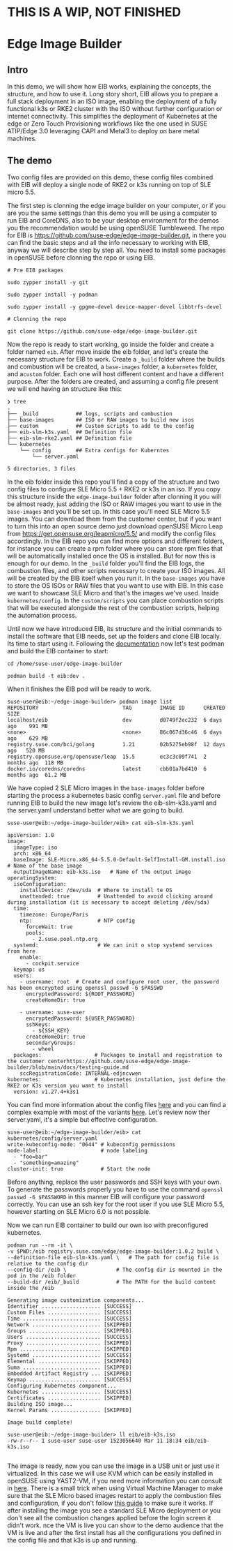 # THIS IS A WIP, NOT FINISHED

# Edge Image Builder

## Intro
In this demo, we will show how EIB works, explaining the concepts, the structure, and how to use it. Long story short, EIB allows you to prepare a full stack deployment in an ISO image, enabling the deployment of a fully functional k3s or RKE2 cluster with the ISO without further configuration or internet connectivity. This simplifies the deployment of Kubernetes at the edge or Zero Touch Provisioning workflows like the one used in SUSE ATIP/Edge 3.0 leveraging CAPI and Metal3 to deploy on bare metal machines.

## The demo
Two config files are provided on this demo, these config files combined with EIB will deploy a single node of RKE2 or k3s running on top of SLE micro 5.5.

The first step is clonning the edge image builder on your computer, or if you are you the same settings than this demo you will be using a computer to run EIB and CoreDNS, also to be your desktop environment for the demos you the recommendation would be using openSUSE Tumbleweed. The repo for EIB is https://github.com/suse-edge/edge-image-builder.git, in there you can find the basic steps and all the info necessary to working with EIB, anyway we will describe step by step all. You need to install some packages in openSUSE before clonning the repo or using EIB. 

```
# Pre EIB packages

sudo zypper install -y git

sudo zypper install -y podman

sudo zypper install -y gpgme-devel device-mapper-devel libbtrfs-devel

# Clonning the repo

git clone https://github.com/suse-edge/edge-image-builder.git

```

Now the repo is ready to start working, go inside the folder and create a folder named ```eib```. After move inside the eib folder, and let's create the necessary structure for EIB to work. Create a ```_build``` folder where the builds and combustion will be created, a ```base-images``` folder, a ```kubernetes``` folder, and a```custom``` folder. Each one will host different content and have a different purpose. After the folders are created, and assuming a config file present we will end having an structure like this:

```
❯ tree
.
├── _build            ## logs, scripts and combustion
├── base-images       ## ISO or RAW images to build new isos
├── custom            ## Custom scripts to add to the config
├── eib-slm-k3s.yaml  ## Definition file 
├── eib-slm-rke2.yaml ## Definition file 
└── kubernetes        
    └── config        ## Extra configs for Kuberntes
        └── server.yaml

5 directories, 3 files

```

In the eib folder inside this repo you'll find a copy of the structure and two config files to configure SLE Micro 5.5 + RKE2 or k3s in an iso. If you copy this structure inside the ```edge-image-builder``` folder after clonning it you will be almost ready, just adding the ISO or RAW images you want to use in the ```base-images``` and you'll be set up. In this case you'll need SLE Micro 5.5 images. You can download them from the customer center, but if you want to turn this into an open source demo just download openSUSE Micro Leap from https://get.opensuse.org/leapmicro/5.5/ and modify the config files accordingly.
In the EIB repo you can find more options and different folders, for instance you can create a rpm folder where you can store rpm files that will be automatically installed once the OS is installed. But for now this is enough for our demo.
In the ```_build``` folder you'll find the EIB logs, the combustion files, and other scripts necessary to create your ISO images. All will be created by the EIB itself when you run it. In the ```base-images``` you have to store the OS ISOs or RAW files that you want to use with EIB. In this case we want to showcase SLE Micro and that's the images we've used. Inside ```kubernetes/config```. In the ```custom/scripts``` you can place combustion scripts that will be executed alongside the rest of the combustion scripts, helping the automation process.

Until now we have introduced EIB, its structure and the initial commands to install the software that EIB needs, set up the folders and clone EIB locally. Its time to start using it.
Following the [documentation](https://github.com/suse-edge/edge-image-builder?tab=readme-ov-file) now let's test podman and build the EIB container to start:
```
cd /home/suse-user/edge-image-builder

podman build -t eib:dev .
```
When it finishes the EIB pod will be ready to work.

```
suse-user@eib:~/edge-image-builder> podman image list
REPOSITORY                           TAG         IMAGE ID      CREATED       SIZE
localhost/eib                        dev         d0749f2ec232  6 days ago    991 MB
<none>                               <none>      86c067d36c46  6 days ago    629 MB
registry.suse.com/bci/golang         1.21        02b5275eb98f  12 days ago   520 MB
registry.opensuse.org/opensuse/leap  15.5        ec3c3c09f741  2 months ago  118 MB
docker.io/coredns/coredns            latest      cbb01a7bd410  6 months ago  61.2 MB
```
We have copied 2 SLE Micro images in the ```base-images``` folder before starting the process a kubernetes basic config ```server.yaml``` file and before running EIB to build the new image let's review the eib-slm-k3s.yaml and the server.yaml understand better what we are going to build.

```
suse-user@eib:~/edge-image-builder/eib> cat eib-slm-k3s.yaml 
                                                                          
apiVersion: 1.0
image:
  imageType: iso
  arch: x86_64
  baseImage: SLE-Micro.x86_64-5.5.0-Default-SelfInstall-GM.install.iso  # Name of the base image
  outputImageName: eib-k3s.iso   # Name of the output image
operatingSystem:
  isoConfiguration:
    installDevice: /dev/sda  # Where to install te OS
    unattended: true         # Unattended to avoid clicking around during installation (it is necessary to accept deleting /dev/sda)
  time:
    timezone: Europe/Paris
    ntp:                     # NTP config
      forceWait: true
      pools:
        - 2.suse.pool.ntp.org
  systemd:                   # We can init o stop systemd services from here
    enable:
      - cockpit.service
  keymap: us
  users:
    - username: root  # Create and configure root user, the password has been encrypted using openssl passwd -6 $PASSWD
      encryptedPassword: ${ROOT_PASSWORD}
      createHomeDir: true

    - username: suse-user
      encryptedPassword: ${USER_PASSWORD}
      sshKeys:
        - ${SSH_KEY}
      createHomeDir: true
      secondaryGroups:
        - wheel
  packages:                 # Packages to install and registration to the customer centerhttps://github.com/suse-edge/edge-image-builder/blob/main/docs/testing-guide.md
    sccRegistrationCode: INTERNAL-edjncvwen
kubernetes:                 # Kubernetes installation, just define the RKE2 or K3s version you want to install
  version: v1.27.4+k3s1
```
You can find more information about the config files [here](https://github.com/suse-edge/edge-image-builder/blob/main/docs/building-images.md) and you can find a complex example with most of the variants [here](https://github.com/suse-edge/edge-image-builder/blob/main/pkg/image/testdata/full-valid-example.yaml). 
Let's review now ther server.yaml, it's a simple but effective configuration.
```
suse-user@eib:~/edge-image-builder/eib> cat kubernetes/config/server.yaml 
write-kubeconfig-mode: "0644" # kubeconfig permissions
node-label:                   # node labeling
  - "foo=bar"
  - "something=amazing"
cluster-init: true            # Start the node
```
Before anything, replace the user passwords and SSH keys with your own. To generate the passwords properly you have to use the command ```openssl passwd -6 $PASSWORD``` in this manner EIB will configure your password correctly. You can use an ssh key for the root user if you use SLE Micro 5.5, however starting on SLE Micro 6.0 is not possible. 

Now we can run EIB container to build our own iso with preconfigured kubernetes.

```
podman run --rm -it \
-v $PWD:/eib registry.suse.com/edge/edge-image-builder:1.0.2 build \ 
--definition-file eib-slm-k3s.yaml \   # The path for config file is relative to the config dir
--config-dir /eib \                # The config dir is mounted in the pod in the /eib folder
--build-dir /eib/_build            # The PATH for the build content inside the /eib

Generating image customization components...
Identifier ................... [SUCCESS]
Custom Files ................. [SUCCESS]
Time ......................... [SUCCESS]
Network ...................... [SKIPPED]
Groups ....................... [SKIPPED]
Users ........................ [SUCCESS]
Proxy ........................ [SKIPPED]
Rpm .......................... [SKIPPED]
Systemd ...................... [SUCCESS]
Elemental .................... [SKIPPED]
Suma ......................... [SKIPPED]
Embedded Artifact Registry ... [SKIPPED]
Keymap ....................... [SUCCESS]
Configuring Kubernetes component...
Kubernetes ................... [SUCCESS]
Certificates ................. [SKIPPED]
Building ISO image...
Kernel Params ................ [SKIPPED]

Image build complete!

suse-user@eib:~/edge-image-builder> ll eib/eib-k3s.iso 
-rw-r--r-- 1 suse-user suse-user 1523056640 Mar 11 18:34 eib/eib-k3s.iso


```

The image is ready, now you can use the image in a USB unit or just use it virtualized. In this case we will use KVM which can be easily installed in openSUSE using YAST2-VM, if you need more information you can consult in [here](https://www.howtoforge.com/how-to-install-kvm-libvirt-virtualization-on-opensuse/). There is a small trick when using Virtual Machine Manager to make sure that the SLE Micro based images restart to apply the combustion files and configuration, if you don't follow [this guide](https://github.com/suse-edge/edge-image-builder/blob/main/docs/testing-guide.md) to make sure it works. If after installing the image you see a standard SLE Micro deployment or you don't see all the combustion changes applied before the login screen it didn't work.
nce the VM is live you can show to the demo audience that the VM is live and after the first install has all the configurations you defined in the config file and that k3s is up and running.



